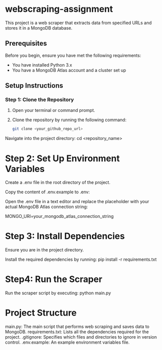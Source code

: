 # webscraping-assignment


This project is a web scraper that extracts data from specified URLs and stores it in a MongoDB database.

## Prerequisites

Before you begin, ensure you have met the following requirements:
- You have installed Python 3.x
- You have a MongoDB Atlas account and a cluster set up

## Setup Instructions

### Step 1: Clone the Repository

1. Open your terminal or command prompt.
2. Clone the repository by running the following command:

   ```bash
   git clone <your_github_repo_url>


Navigate into the project directory:
cd <repository_name>

# Step 2: Set Up Environment Variables
Create a .env file in the root directory of the project.

Copy the content of .env.example to .env:

Open the .env file in a text editor and replace the placeholder with your actual MongoDB Atlas connection string:

MONGO_URI=your_mongodb_atlas_connection_string


# Step 3: Install Dependencies
Ensure you are in the project directory.

Install the required dependencies by running:
pip install -r requirements.txt


# Step4: Run the Scraper
Run the scraper script by executing:
python main.py


# Project Structure
main.py: The main script that performs web scraping and saves data to MongoDB.
requirements.txt: Lists all the dependencies required for the project.
.gitignore: Specifies which files and directories to ignore in version control.
.env.example: An example environment variables file.






